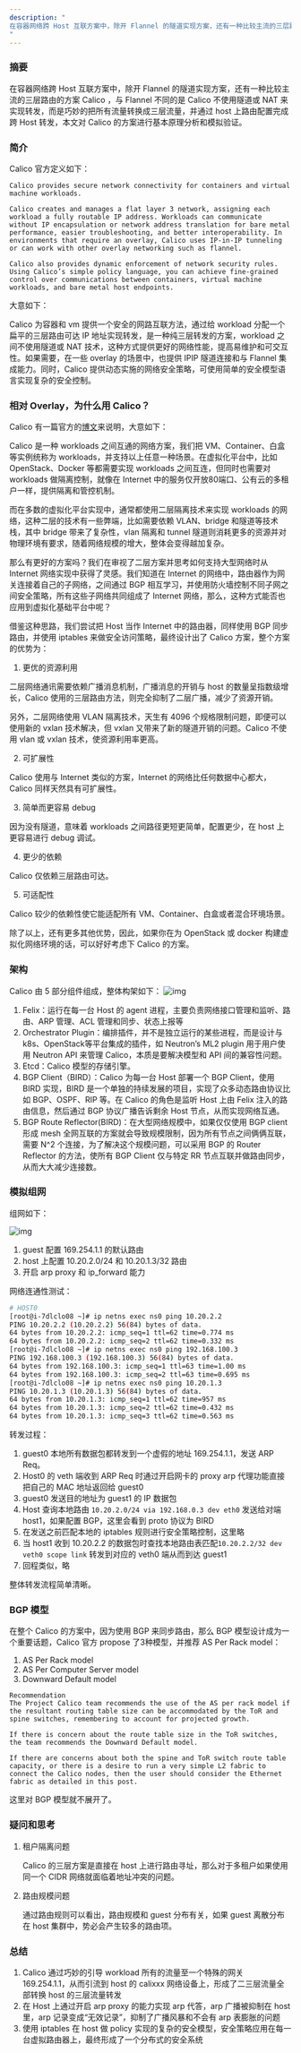 ```yaml
---
description: "
在容器网络跨 Host 互联方案中，除开 Flannel 的隧道实现方案，还有一种比较主流的三层路由的方案 Calico ，与 Flannel 不同的是 Calico 不使用隧道或 NAT 来实现转发，而是巧妙的把所有流量转换成三层流量，并通过 host 上路由配置完成跨 Host 转发，本文对 Calico 的方案进行基本原理分析和模拟验证。
"
---
```

### 摘要
在容器网络跨 Host 互联方案中，除开 Flannel 的隧道实现方案，还有一种比较主流的三层路由的方案 Calico ，与 Flannel 不同的是 Calico 不使用隧道或 NAT 来实现转发，而是巧妙的把所有流量转换成三层流量，并通过 host 上路由配置完成跨 Host 转发，本文对 Calico 的方案进行基本原理分析和模拟验证。

### 简介

Calico 官方定义如下：

```text
Calico provides secure network connectivity for containers and virtual machine workloads.

Calico creates and manages a flat layer 3 network, assigning each workload a fully routable IP address. Workloads can communicate without IP encapsulation or network address translation for bare metal performance, easier troubleshooting, and better interoperability. In environments that require an overlay, Calico uses IP-in-IP tunneling or can work with other overlay networking such as flannel.

Calico also provides dynamic enforcement of network security rules. Using Calico’s simple policy language, you can achieve fine-grained control over communications between containers, virtual machine workloads, and bare metal host endpoints.
```
大意如下：

Calico 为容器和 vm 提供一个安全的网路互联方法，通过给 workload 分配一个扁平的三层路由可达 IP 地址实现转发，是一种纯三层转发的方案，workload 之间不使用隧道或 NAT 技术，这种方式提供更好的网络性能，提高易维护和可交互性。如果需要，在一些 overlay 的场景中，也提供 IPIP 隧道连接和与 Flannel 集成能力。同时，Calico 提供动态实施的网络安全策略，可使用简单的安全模型语言实现复杂的安全控制。

### 相对 Overlay，为什么用 Calico？

Calico 有一篇官方的[博文](https://www.projectcalico.org/why-calico/)来说明，大意如下：

Calico 是一种 workloads 之间互通的网络方案，我们把 VM、Container、白盒等实例统称为 workloads，并支持以上任意一种场景。在虚拟化平台中，比如 OpenStack、Docker 等都需要实现 workloads 之间互连，但同时也需要对 workloads 做隔离控制，就像在 Internet 中的服务仅开放80端口、公有云的多租户一样，提供隔离和管控机制。

而在多数的虚拟化平台实现中，通常都使用二层隔离技术来实现 workloads 的网络，这种二层的技术有一些弊端，比如需要依赖 VLAN、bridge 和隧道等技术栈，其中 bridge 带来了复杂性，vlan 隔离和 tunnel 隧道则消耗更多的资源并对物理环境有要求，随着网络规模的增大，整体会变得越加复杂。

那么有更好的方案吗？我们在审视了二层方案并思考如何支持大型网络时从 Internet 网络实现中获得了灵感。我们知道在 Internet 的网络中，路由器作为网关连接着自己的子网络，之间通过 BGP 相互学习，并使用防火墙控制不同子网之间安全策略，所有这些子网络共同组成了 Internet 网络，那么，这种方式能否也应用到虚拟化基础平台中呢？

借鉴这种思路，我们尝试把 Host 当作 Internet 中的路由器，同样使用 BGP 同步路由，并使用 iptables 来做安全访问策略，最终设计出了 Calico 方案，整个方案的优势为：

1. 更优的资源利用

  二层网络通讯需要依赖广播消息机制，广播消息的开销与 host 的数量呈指数级增长，Calico 使用的三层路由方法，则完全抑制了二层广播，减少了资源开销。

  另外，二层网络使用 VLAN 隔离技术，天生有 4096 个规格限制问题，即便可以使用新的 vxlan 技术解决，但 vxlan 又带来了新的隧道开销的问题。Calico 不使用 vlan 或 vxlan 技术，使资源利用率更高。

2. 可扩展性

  Calico 使用与 Internet 类似的方案，Internet 的网络比任何数据中心都大，Calico 同样天然具有可扩展性。

3. 简单而更容易 debug

  因为没有隧道，意味着 workloads 之间路径更短更简单，配置更少，在 host 上更容易进行 debug 调试。

4. 更少的依赖

  Calico 仅依赖三层路由可达。

5. 可适配性

  Calico 较少的依赖性使它能适配所有 VM、Container、白盒或者混合环境场景。

除了以上，还有更多其他优势，因此，如果你在为 OpenStack 或 docker 构建虚拟化网络环境的话，可以好好考虑下 Calico 的方案。

### 架构

Calico 由 5 部分组件组成，整体构架如下：
![img](http://yangjunsss.github.io/images/calico/calico_arch.png)

1. Felix：运行在每一台 Host 的 agent 进程，主要负责网络接口管理和监听、路由、ARP 管理、ACL 管理和同步、状态上报等
2. Orchestrator Plugin：编排插件，并不是独立运行的某些进程，而是设计与 k8s、OpenStack等平台集成的插件，如 Neutron’s ML2 plugin 用于用户使用 Neutron API 来管理 Calico，本质是要解决模型和 API 间的兼容性问题。
3. Etcd：Calico 模型的存储引擎。
4. BGP Client（BIRD）：Calico 为每一台 Host 部署一个 BGP Client，使用 BIRD 实现，BIRD 是一个单独的持续发展的项目，实现了众多动态路由协议比如 BGP、OSPF、RIP 等。在 Calico 的角色是监听 Host 上由 Felix 注入的路由信息，然后通过 BGP 协议广播告诉剩余 Host 节点，从而实现网络互通。
5. BGP Route Reflector(BIRD)：在大型网络规模中，如果仅仅使用 BGP client 形成 mesh 全网互联的方案就会导致规模限制，因为所有节点之间俩俩互联，需要 N^2 个连接，为了解决这个规模问题，可以采用 BGP 的 Router Reflector 的方法，使所有 BGP Client 仅与特定 RR 节点互联并做路由同步，从而大大减少连接数。


### 模拟组网

组网如下：

![img](http://yangjunsss.github.io/images/calico/calico_network.png)

1. guest 配置 169.254.1.1 的默认路由
2. host 上配置 10.20.2.0/24 和 10.20.1.3/32 路由
3. 开启 arp proxy 和 ip_forward 能力

网络连通性测试：

```sh
# HOST0
[root@i-7dlclo08 ~]# ip netns exec ns0 ping 10.20.2.2
PING 10.20.2.2 (10.20.2.2) 56(84) bytes of data.
64 bytes from 10.20.2.2: icmp_seq=1 ttl=62 time=0.774 ms
64 bytes from 10.20.2.2: icmp_seq=2 ttl=62 time=0.332 ms
[root@i-7dlclo08 ~]# ip netns exec ns0 ping 192.168.100.3
PING 192.168.100.3 (192.168.100.3) 56(84) bytes of data.
64 bytes from 192.168.100.3: icmp_seq=1 ttl=63 time=1.00 ms
64 bytes from 192.168.100.3: icmp_seq=2 ttl=63 time=0.695 ms
[root@i-7dlclo08 ~]# ip netns exec ns0 ping 10.20.1.3
PING 10.20.1.3 (10.20.1.3) 56(84) bytes of data.
64 bytes from 10.20.1.3: icmp_seq=1 ttl=62 time=957 ms
64 bytes from 10.20.1.3: icmp_seq=2 ttl=62 time=0.432 ms
64 bytes from 10.20.1.3: icmp_seq=3 ttl=62 time=0.563 ms
```

转发过程：
1. guest0 本地所有数据包都转发到一个虚假的地址 169.254.1.1，发送 ARP Req。
2. Host0 的 veth 端收到 ARP Req 时通过开启网卡的 proxy arp 代理功能直接把自己的 MAC 地址返回给 guest0
3. guest0 发送目的地址为 guest1 的 IP 数据包
4. Host 查询本地路由 `10.20.2.0/24 via 192.168.0.3 dev eth0` 发送给对端 host1，如果配置 BGP，这里会看到 proto 协议为 BIRD
5. 在发送之前匹配本地的 iptables 规则进行安全策略控制，这里略
6. 当 host1 收到 10.20.2.2 的数据包时查找本地路由表匹配`10.20.2.2/32 dev veth0 scope link` 转发到对应的 veth0 端从而到达 guest1
7. 回程类似，略

整体转发流程简单清晰。

### BGP 模型
在整个 Calico 的方案中，因为使用 BGP 来同步路由，那么 BGP 模型设计成为一个重要话题，Calico 官方 propose 了3种模型，并推荐 AS Per Rack model：
1. AS Per Rack model
2. AS Per Computer Server model
3. Downward Default model

```text
Recommendation
The Project Calico team recommends the use of the AS per rack model if the resultant routing table size can be accommodated by the ToR and spine switches, remembering to account for projected growth.

If there is concern about the route table size in the ToR switches, the team recommends the Downward Default model.

If there are concerns about both the spine and ToR switch route table capacity, or there is a desire to run a very simple L2 fabric to connect the Calico nodes, then the user should consider the Ethernet fabric as detailed in this post.
```

这里对 BGP 模型就不展开了。

### 疑问和思考
1. 租户隔离问题

    Calico 的三层方案是直接在 host 上进行路由寻址，那么对于多租户如果使用同一个 CIDR 网络就面临着地址冲突的问题。

2. 路由规模问题

    通过路由规则可以看出，路由规模和 guest 分布有关，如果 guest 离散分布在 host 集群中，势必会产生较多的路由项。


### 总结
1. Calico 通过巧妙的引导 workload 所有的流量至一个特殊的网关 169.254.1.1，从而引流到 host 的 calixxx 网络设备上，形成了二三层流量全部转换 host 的三层流量转发
2. 在 Host 上通过开启 arp proxy 的能力实现 arp 代答，arp 广播被抑制在 host 里，arp 记录变成“无效记录”，抑制了广播风暴和不会有 arp 表膨胀的问题
3. 使用 iptables 在 host 做 policy 实现的复杂的安全模型，安全策略应用在每一台虚拟路由器上，最终形成了一个分布式的安全系统
